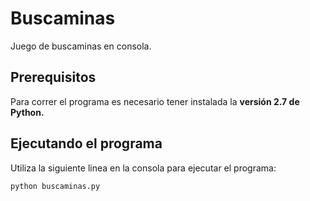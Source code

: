 # Buscaminas
Juego de buscaminas en consola.

## Prerequisitos
Para correr el programa es necesario tener instalada la **versión 2.7 de Python.**

## Ejecutando el programa
Utiliza la siguiente linea en la consola para ejecutar el programa:
```
python buscaminas.py
```
